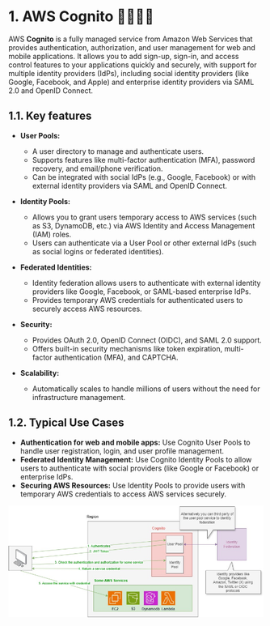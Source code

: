 # 1. AWS Cognito 📱👨🏽‍💻

AWS **Cognito** is a fully managed service from Amazon Web Services that provides authentication, authorization, and user management for web and mobile applications. It allows you to add sign-up, sign-in, and access control features to your applications quickly and securely, with support for multiple identity providers (IdPs), including social identity providers (like Google, Facebook, and Apple) and enterprise identity providers via SAML 2.0 and OpenID Connect.

## 1.1. Key features

- **User Pools:**

  - A user directory to manage and authenticate users.
  - Supports features like multi-factor authentication (MFA), password recovery, and email/phone verification.
  - Can be integrated with social IdPs (e.g., Google, Facebook) or with external identity providers via SAML and OpenID Connect.

- **Identity Pools:**

  - Allows you to grant users temporary access to AWS services (such as S3, DynamoDB, etc.) via AWS Identity and Access Management (IAM) roles.
  - Users can authenticate via a User Pool or other external IdPs (such as social logins or federated identities).

- **Federated Identities:**

  - Identity federation allows users to authenticate with external identity providers like Google, Facebook, or SAML-based enterprise IdPs.
  - Provides temporary AWS credentials for authenticated users to securely access AWS resources.

- **Security:**

  - Provides OAuth 2.0, OpenID Connect (OIDC), and SAML 2.0 support.
  - Offers built-in security mechanisms like token expiration, multi-factor authentication (MFA), and CAPTCHA.

- **Scalability:**
  - Automatically scales to handle millions of users without the need for infrastructure management.

## 1.2. Typical Use Cases

- **Authentication for web and mobile apps:** Use Cognito User Pools to handle user registration, login, and user profile management.
- **Federated Identity Management:** Use Cognito Identity Pools to allow users to authenticate with social providers (like Google or Facebook) or enterprise IdPs.
- **Securing AWS Resources:** Use Identity Pools to provide users with temporary AWS credentials to access AWS services securely.

![Cognito Diagram](../imgs/security-cognito.jpg)
